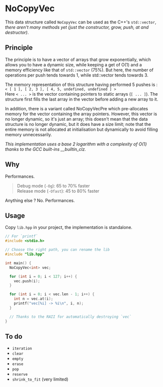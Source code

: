 # NoCopyVec
This data structure called `NoCopyVec` can be used as the C++'s `std::vector`, *there aren't many methods yet (just the constructor, grow, push, at and destructor)*.

## Principle
The principle is to have a vector of arrays that grow exponentially, which allows you to have a dynamic size, while keeping a get of O(1) and a memory efficiency like that of `std::vector` (75%). But here, the number of operations per push tends towards 1, while std::vector tends towards 3.

The memory representation of this structure having performed 5 pushes is :<br>
`< [ 1 ], [ 2, 3 ], [ 4, 5, undefined, undefined ] >`<br>
Here `< ... >` is the vector containing pointers to static arrays (`[ ... ]`). The structure first fills the last array in the vector before adding a new array to it.

In addition, there is a variant called NoCopyVecPre which pre-allocates memory for the vector containing the array pointers. However, this vector is no longer dynamic, so it's just an array; this doesn't mean that the data structure is no longer dynamic, but it does have a size limit; note that the entire memory is not allocated at initialisation but dynamically to avoid filling memory unnecessarily.

*This implementation uses a base 2 logarithm with a complexity of O(1) thanks to the GCC built-ins __builtin_clz.*

## Why
Performances.<br>
> Debug mode (`-Og`): 65 to 70% faster<br>
> Release mode (`-Ofast`): 45 to 80% faster

Anything else ? No. Performances.

## Usage
Copy `lib.hpp` in your project, the implementation is standalone.

```cpp
// For `printf`
#include <stdio.h>

// Choose the right path, you can rename the lib
#include "lib.hpp"

int main() {
  NoCopyVec<int> vec;

  for (int i = 0; i < 127; i++) {
    vec.push(i);
  }

  for (int i = 0; i < vec.len - 1; i++) {
    int n = vec.at(i);
    printf("vec[%i] -> %i\n", i, n);
  }

  // Thanks to the RAII for automatically destroying `vec`
}
```

## To do
- `iteration`
- `clear`
- `empty`
- `erase`
- `pop`
- `reserve`
- `shrink_to_fit` (very limited)

